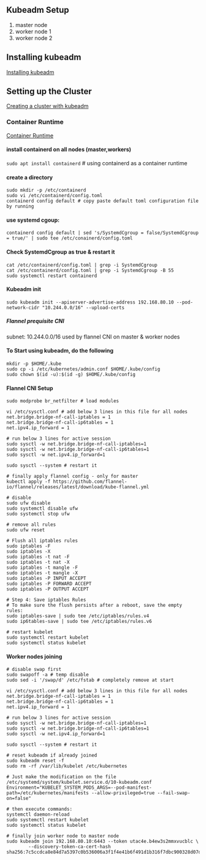 ## Kubeadm Setup
1. master node
2. worker node 1
3. worker node 2

## Installing kubeadm
[Installing kubeadm](https://kubernetes.io/docs/setup/production-environment/tools/kubeadm/install-kubeadm/)

## Setting up the Cluster
[Creating a cluster with kubeadm](https://kubernetes.io/docs/setup/production-environment/tools/kubeadm/create-cluster-kubeadm/)

### Container Runtime
[Container Runtime](https://kubernetes.io/docs/setup/production-environment/container-runtimes/#containerd)

#### install containerd on all nodes (master,workers)
`sudo apt install containerd` # using containerd as a container runtime

#### create a directory 
```shell
sudo mkdir -p /etc/containerd
sudo vi /etc/containerd/config.toml
containerd config default # copy paste default toml configuration file by running
```

#### use systemd cgoup:
`containerd config default | sed 's/SystemdCgroup = false/SystemdCgroup = true/' | sudo tee /etc/conainerd/config.toml`

#### Check SystemdCgroup as true & restart it
```shell
cat /etc/containerd/config.toml | grep -i SystemdCgroup
cat /etc/containerd/config.toml | grep -i SystemdCgroup -B 55
sudo systemctl restart containerd
```

#### Kubeadm init
```shell
sudo kubeadm init --apiserver-advertise-address 192.168.80.10 --pod-network-cidr "10.244.0.0/16" --upload-certs
```
##### Flannel prequisite CNI
subnet: 10.244.0.0/16 used by flannel CNI on master & worker nodes

#### To Start using kubeadm, do the following
```shell
mkdir -p $HOME/.kube
sudo cp -i /etc/kubernetes/admin.conf $HOME/.kube/config
sudo chown $(id -u):$(id -g) $HOME/.kube/config
```

#### Flannel CNI Setup
```shell
sudo modprobe br_netfilter # load modules

vi /etc/sysctl.conf # add below 3 lines in this file for all nodes
net.bridge.bridge-nf-call-iptables = 1
net.bridge.bridge-nf-call-ip6tables = 1
net.ipv4.ip_forward = 1

# run below 3 lines for active session
sudo sysctl -w net.bridge.bridge-nf-call-iptables=1
sudo sysctl -w net.bridge.bridge-nf-call-ip6tables=1
sudo sysctl -w net.ipv4.ip_forward=1

sudo sysctl --system # restart it

# finally apply flannel config - only for master
kubectl apply -f https://github.com/flannel-io/flannel/releases/latest/download/kube-flannel.yml

# disable
sudo ufw disable
sudo systemctl disable ufw
sudo systemctl stop ufw

# remove all rules
sudo ufw reset

# Flush all iptables rules
sudo iptables -F
sudo iptables -X
sudo iptables -t nat -F
sudo iptables -t nat -X
sudo iptables -t mangle -F
sudo iptables -t mangle -X
sudo iptables -P INPUT ACCEPT
sudo iptables -P FORWARD ACCEPT
sudo iptables -P OUTPUT ACCEPT

# Step 4: Save iptables Rules
# To make sure the flush persists after a reboot, save the empty rules:
sudo iptables-save | sudo tee /etc/iptables/rules.v4
sudo ip6tables-save | sudo tee /etc/iptables/rules.v6

# restart kubelet
sudo systemctl restart kubelet
sudo systemctl status kubelet

```

#### Worker nodes joining
```shell
# disable swap first
sudo swapoff -a # temp disable
sudo sed -i '/swap/d' /etc/fstab # completely remove at start

vi /etc/sysctl.conf # add below 3 lines in this file for all nodes
net.bridge.bridge-nf-call-iptables = 1
net.bridge.bridge-nf-call-ip6tables = 1
net.ipv4.ip_forward = 1

# run below 3 lines for active session
sudo sysctl -w net.bridge.bridge-nf-call-iptables=1
sudo sysctl -w net.bridge.bridge-nf-call-ip6tables=1
sudo sysctl -w net.ipv4.ip_forward=1

sudo sysctl --system # restart it

# reset kubeadm if already joined
sudo kubeadm reset -f
sudo rm -rf /var/lib/kubelet /etc/kubernetes

# Just make the modification on the file /etc/systemd/system/kubelet.service.d/10-kubeadm.conf
Environment="KUBELET_SYSTEM_PODS_ARGS=--pod-manifest-path=/etc/kubernetes/manifests --allow-privileged=true --fail-swap-on=false"

# then execute commands:
systemctl daemon-reload
sudo systemctl restart kubelet
sudo systemctl status kubelet

# finally join worker node to master node
sudo kubeadm join 192.168.80.10:6443 --token utac4e.b4ew3s2mmxvucblc \
        --discovery-token-ca-cert-hash sha256:7c5ccdca8e84d7a5397c0b536006a3f1f4e41b6f491d1b316f7dbc900328d07d
```
